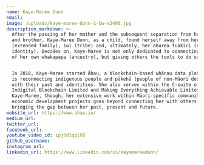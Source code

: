 ```yaml
---
name: Kaye-Maree Dunn
email:
image: /uploads/kaye-maree-dunn-1-bw-x2400.jpg
description_markdown: >-
  After the passing of her mother and the subsequent separation from her father
  and brother, Kaye-Maree Dunn, as a child, found herself away from her whānau
  (extended family), iwi (tribe) and, ultimately, her ahurea tuakiri (cultural
  identity). Decades on, Kaye-Maree is not only dedicated to connecting the dots
  of her own whakapapa (ancestry), but giving others the tools to do so too.


  In 2018, Kaye-Maree started Āhau, a blockchain-based whānau data platform that
  is reconnecting indigenous people and pākehā (people of non-Māori descent)
  with their past and identities. She also serves within the C-suite of
  Indigital Blockchain Limited and Making Everything Achievable Limited. For
  Kaye-Maree, though, her extensive work within Māori-specific community and
  economic development projects goes beyond connecting her with others by also
  bridging the gap between her past, present and future.
website_url: https://www.ahau.io/
medium_url:
twitter_url:
facebook_url:
youtube_video_id: ipj6d1qqlX0
github_username:
instagram_url:
linkedin_url: https://www.linkedin.com/in/kayemareedunn/
---
```


